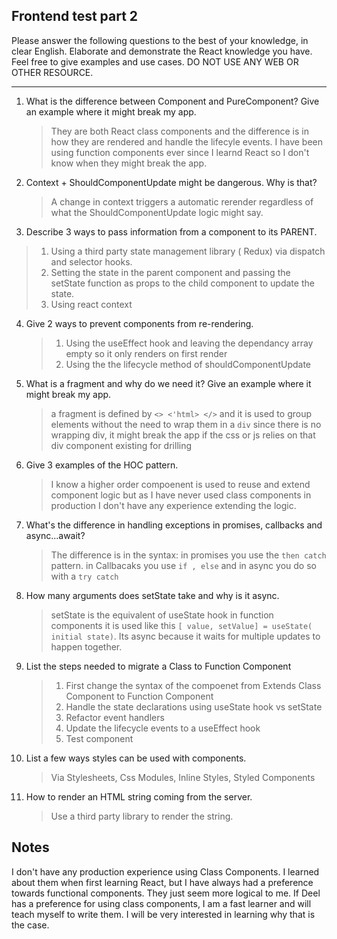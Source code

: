 ## Frontend test part 2

Please answer the following questions to the best of your knowledge, in clear English. Elaborate
and demonstrate the React knowledge you have. Feel free to give examples and use cases.
DO NOT USE ANY WEB OR OTHER RESOURCE.

---

1. What is the difference between Component and PureComponent?
   Give an example where it might break my app.

   > They are both React class components and the difference is in how they are rendered and handle the lifecyle events. I have been using function components ever since I learnd React so I don't know when they might break the app.

2. Context + ShouldComponentUpdate might be dangerous. Why is
   that?

   > A change in context triggers a automatic rerender regardless of what the ShouldComponentUpdate logic might say.

3. Describe 3 ways to pass information from a component to its
   PARENT.

> 1. Using a third party state management library ( Redux) via dispatch and selector hooks.
> 1. Setting the state in the parent component and passing the setState function as props to the child component to update the state.
> 1. Using react context

4. Give 2 ways to prevent components from re-rendering.

   > 1. Using the useEffect hook and leaving the dependancy array empty so it only renders on first render
   > 1. Using the the lifecycle method of shouldComponentUpdate

5. What is a fragment and why do we need it? Give an example where it
   might break my app.

   > a fragment is defined by `<> <'html> </>` and it is used to group elements without the need to wrap them in a `div`
   > since there is no wrapping div, it might break the app if the css or js relies on that div component existing for drilling

6. Give 3 examples of the HOC pattern.

   > I know a higher order compoenent is used to reuse and extend component logic but as I have never used class components in production I don't have any experience extending the logic.

7. What's the difference in handling exceptions in promises,
   callbacks and async...await?

   > The difference is in the syntax: in promises you use the `then catch` pattern. in Callbacaks you use `if , else` and in async you do so with a `try catch `

8. How many arguments does setState take and why is it async.

   > setState is the equivalent of useState hook in function components it is used like this `[ value, setValue] = useState( initial state)`. Its async because it waits for multiple updates to happen together.

9. List the steps needed to migrate a Class to Function
   Component

   > 1. First change the syntax of the compoenet from Extends Class Component to Function Component
   > 1. Handle the state declarations using useState hook vs setState
   > 1. Refactor event handlers
   > 1. Update the lifecycle events to a useEffect hook
   > 1. Test component

10. List a few ways styles can be used with components.

    > Via Stylesheets, Css Modules, Inline Styles, Styled Components

11. How to render an HTML string coming from the server.
    > Use a third party library to render the string.

## Notes

I don't have any production experience using Class Components. I learned about them when first learning React, but I have always had a preference towards functional components. They just seem more logical to me. If Deel has a preference for using class components, I am a fast learner and will teach myself to write them. I will be very interested in learning why that is the case.
